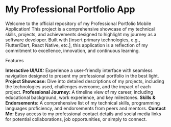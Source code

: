 # My Professional Portfolio App

Welcome to the official repository of my Professional Portfolio Mobile Application! This project is a comprehensive showcase of my technical skills, projects, and achievements designed to highlight my journey as a software developer. Built with [insert primary technologies, e.g., Flutter/Dart, React Native, etc.], this application is a reflection of my commitment to excellence, innovation, and continuous learning.

Features

**Interactive UI/UX:** Experience a user-friendly interface with seamless navigation designed to present my professional portfolio in the best light.
**Project Showcase:** Dive into detailed descriptions of my projects, including the technologies used, challenges overcome, and the impact of each project.
**Professional Journey:** A timeline view of my career, including educational background, work experience, and key milestones.
**Skills & Endorsements:** A comprehensive list of my technical skills, programming languages proficiency, and endorsements from peers and mentors.
**Contact Me:** Easy access to my professional contact details and social media links for potential collaborations, job opportunities, or simply to connect.
